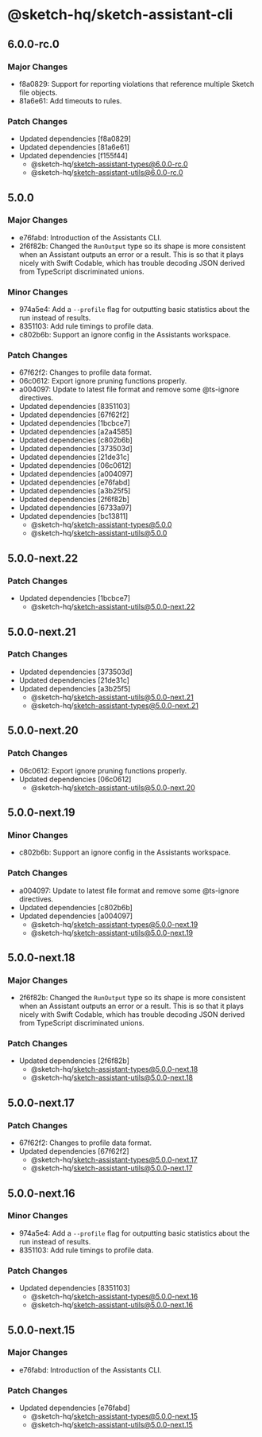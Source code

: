 # @sketch-hq/sketch-assistant-cli

## 6.0.0-rc.0

### Major Changes

- f8a0829: Support for reporting violations that reference multiple Sketch file objects.
- 81a6e61: Add timeouts to rules.

### Patch Changes

- Updated dependencies [f8a0829]
- Updated dependencies [81a6e61]
- Updated dependencies [f155f44]
  - @sketch-hq/sketch-assistant-types@6.0.0-rc.0
  - @sketch-hq/sketch-assistant-utils@6.0.0-rc.0

## 5.0.0

### Major Changes

- e76fabd: Introduction of the Assistants CLI.
- 2f6f82b: Changed the `RunOutput` type so its shape is more consistent when an Assistant outputs an
  error or a result. This is so that it plays nicely with Swift Codable, which has trouble decoding
  JSON derived from TypeScript discriminated unions.

### Minor Changes

- 974a5e4: Add a `--profile` flag for outputting basic statistics about the run instead of results.
- 8351103: Add rule timings to profile data.
- c802b6b: Support an ignore config in the Assistants workspace.

### Patch Changes

- 67f62f2: Changes to profile data format.
- 06c0612: Export ignore pruning functions properly.
- a004097: Update to latest file format and remove some @ts-ignore directives.
- Updated dependencies [8351103]
- Updated dependencies [67f62f2]
- Updated dependencies [1bcbce7]
- Updated dependencies [a2a4585]
- Updated dependencies [c802b6b]
- Updated dependencies [373503d]
- Updated dependencies [21de31c]
- Updated dependencies [06c0612]
- Updated dependencies [a004097]
- Updated dependencies [e76fabd]
- Updated dependencies [a3b25f5]
- Updated dependencies [2f6f82b]
- Updated dependencies [6733a97]
- Updated dependencies [bc13811]
  - @sketch-hq/sketch-assistant-types@5.0.0
  - @sketch-hq/sketch-assistant-utils@5.0.0

## 5.0.0-next.22

### Patch Changes

- Updated dependencies [1bcbce7]
  - @sketch-hq/sketch-assistant-utils@5.0.0-next.22

## 5.0.0-next.21

### Patch Changes

- Updated dependencies [373503d]
- Updated dependencies [21de31c]
- Updated dependencies [a3b25f5]
  - @sketch-hq/sketch-assistant-utils@5.0.0-next.21
  - @sketch-hq/sketch-assistant-types@5.0.0-next.21

## 5.0.0-next.20

### Patch Changes

- 06c0612: Export ignore pruning functions properly.
- Updated dependencies [06c0612]
  - @sketch-hq/sketch-assistant-utils@5.0.0-next.20

## 5.0.0-next.19

### Minor Changes

- c802b6b: Support an ignore config in the Assistants workspace.

### Patch Changes

- a004097: Update to latest file format and remove some @ts-ignore directives.
- Updated dependencies [c802b6b]
- Updated dependencies [a004097]
  - @sketch-hq/sketch-assistant-types@5.0.0-next.19
  - @sketch-hq/sketch-assistant-utils@5.0.0-next.19

## 5.0.0-next.18

### Major Changes

- 2f6f82b: Changed the `RunOutput` type so its shape is more consistent when an Assistant outputs an
  error or a result. This is so that it plays nicely with Swift Codable, which has trouble decoding
  JSON derived from TypeScript discriminated unions.

### Patch Changes

- Updated dependencies [2f6f82b]
  - @sketch-hq/sketch-assistant-types@5.0.0-next.18
  - @sketch-hq/sketch-assistant-utils@5.0.0-next.18

## 5.0.0-next.17

### Patch Changes

- 67f62f2: Changes to profile data format.
- Updated dependencies [67f62f2]
  - @sketch-hq/sketch-assistant-types@5.0.0-next.17
  - @sketch-hq/sketch-assistant-utils@5.0.0-next.17

## 5.0.0-next.16

### Minor Changes

- 974a5e4: Add a `--profile` flag for outputting basic statistics about the run instead of results.
- 8351103: Add rule timings to profile data.

### Patch Changes

- Updated dependencies [8351103]
  - @sketch-hq/sketch-assistant-types@5.0.0-next.16
  - @sketch-hq/sketch-assistant-utils@5.0.0-next.16

## 5.0.0-next.15

### Major Changes

- e76fabd: Introduction of the Assistants CLI.

### Patch Changes

- Updated dependencies [e76fabd]
  - @sketch-hq/sketch-assistant-types@5.0.0-next.15
  - @sketch-hq/sketch-assistant-utils@5.0.0-next.15
